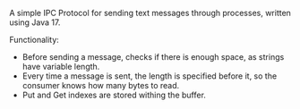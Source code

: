 A simple IPC Protocol for sending text messages through processes, written using Java 17.

Functionality:
- Before sending a message, checks if there is enough space, as strings have variable length.
- Every time a message is sent, the length is specified before it, so the consumer knows how many bytes to read.
- Put and Get indexes are stored withing the buffer.
